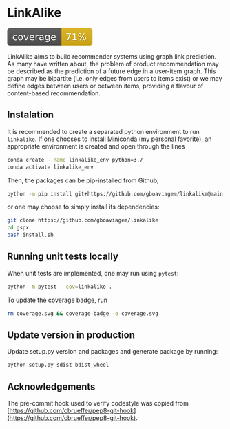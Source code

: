 # LinkAlike
![coverage](./coverage.svg)

LinkAlike aims to build recommender systems using graph link prediction.
As many have written about, the problem of product recommendation may be
described as the prediction of a future edge in a user-item graph.
This graph may be bipartite (i.e. only edges from users to items exist) or
 we may define edges between users or between
items, providing a flavour of content-based recommendation.

## Instalation

It is recommended to create a separated python environment to run `linkalike`. If one chooses to install [Miniconda](https://docs.conda.io/en/latest/miniconda.html) (my personal favorite), an appropriate environment is created and open through the lines
```sh
conda create --name linkalike_env python=3.7
conda activate linkalike_env
```

Then, the packages can be pip-installed from Github,

```sh
python -m pip install git+https://github.com/gboaviagem/linkalike@main
```

or one may choose to simply install its dependencies:

```sh
git clone https://github.com/gboaviagem/linkalike
cd gspx
bash install.sh
```

## Running unit tests locally

When unit tests are implemented, one may run using `pytest`:
```sh
python -m pytest --cov=linkalike .
```
To update the coverage badge, run
```sh
rm coverage.svg && coverage-badge -o coverage.svg
```

## Update version in production

Update setup.py version and packages and generate package by running:

```sh
python setup.py sdist bdist_wheel
```

## Acknowledgements

The pre-commit hook used to verify codestyle was copied from
[https://github.com/cbrueffer/pep8-git-hook](https://github.com/cbrueffer/pep8-git-hook).

